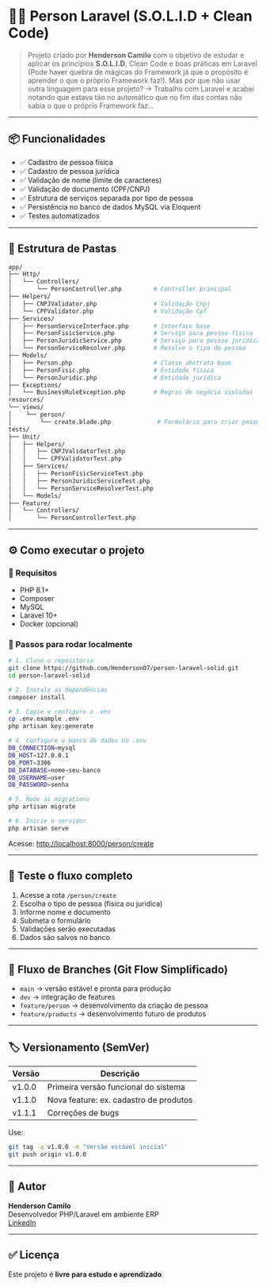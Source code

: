 # 👨‍💻 Person Laravel (S.O.L.I.D + Clean Code)

> Projeto criado por **Henderson Camilo** com o objetivo de estudar e aplicar os princípios **S.O.L.I.D**, Clean Code e boas práticas em Laravel (Pode haver quebra de mágicas do Framework já que o propósito é aprender o que o próprio Framework faz!).
> Mas por que não usar outra linguagem para esse projeto? -> Trabalho com Laravel e acabei notando que estava tão no automático que no fim das contas
> não sabia o que o próprio Framework faz...

---

## 📦 Funcionalidades

-   ✅ Cadastro de pessoa física
-   ✅ Cadastro de pessoa jurídica
-   ✅ Validação de nome (limite de caracteres)
-   ✅ Validação de documento (CPF/CNPJ)
-   ✅ Estrutura de serviços separada por tipo de pessoa
-   ✅ Persistência no banco de dados MySQL via Eloquent
-   ✅ Testes automatizados

---

## 🧱 Estrutura de Pastas

```bash
app/
├── Http/
│   └── Controllers/
│       └── PersonController.php         # Controller principal
├── Helpers/
│   ├── CNPJValidator.php                # Validação Cnpj
│   └── CPFValidator.php                 # Validação Cpf
├── Services/
│   ├── PersonServiceInterface.php       # Interface base
│   ├── PersonFisicService.php           # Serviço para pessoa física
│   ├── PersonJuridicService.php         # Serviço para pessoa jurídica
│   └── PersonServiceResolver.php        # Resolve o tipo de pessoa
├── Models/
│   ├── Person.php                       # Classe abstrata base
│   ├── PersonFisic.php                  # Entidade física
│   └── PersonJuridic.php                # Entidade jurídica
├── Exceptions/
│   └── BusinessRuleException.php        # Regras de negócio violadas
resources/
└── views/
│    └── person/
│        └── create.blade.php             # Formulário para criar pessoa
tests/
├── Unit/
│   ├── Helpers/
│   │   ├── CNPJValidatorTest.php
│   │   └── CPFValidatorTest.php
│   ├── Services/
│   │   ├── PersonFisicServiceTest.php
│   │   ├── PersonJuridicServiceTest.php
│   │   └── PersonServiceResolverTest.php
│   └── Models/
├── Feature/
│   └── Controllers/
│       └── PersonControllerTest.php
```

---

## ⚙️ Como executar o projeto

### 🔧 Requisitos

-   PHP 8.1+
-   Composer
-   MySQL
-   Laravel 10+
-   Docker (opcional)

### 🚀 Passos para rodar localmente

```bash
# 1. Clone o repositório
git clone https://github.com/Henderson07/person-laravel-solid.git
cd person-laravel-solid

# 2. Instale as dependências
composer install

# 3. Copie e configure o .env
cp .env.example .env
php artisan key:generate

# 4. Configure o banco de dados no .env
DB_CONNECTION=mysql
DB_HOST=127.0.0.1
DB_PORT=3306
DB_DATABASE=nome-seu-banco
DB_USERNAME=user
DB_PASSWORD=senha

# 5. Rode as migrations
php artisan migrate

# 6. Inicie o servidor
php artisan serve
```

Acesse: [http://localhost:8000/person/create](http://localhost:8000/person/create)

---

## 🧪 Teste o fluxo completo

1. Acesse a rota `/person/create`
2. Escolha o tipo de pessoa (física ou jurídica)
3. Informe nome e documento
4. Submeta o formulário
5. Validações serão executadas
6. Dados são salvos no banco

---

## 🧭 Fluxo de Branches (Git Flow Simplificado)

-   `main` → versão estável e pronta para produção
-   `dev` → integração de features
-   `feature/person` → desenvolvimento da criação de pessoa
-   `feature/products` → desenvolvimento futuro de produtos

---

## 🏷️ Versionamento (SemVer)

| Versão | Descrição                              |
| ------ | -------------------------------------- |
| v1.0.0 | Primeira versão funcional do sistema   |
| v1.1.0 | Nova feature: ex. cadastro de produtos |
| v1.1.1 | Correções de bugs                      |

Use:

```bash
git tag -a v1.0.0 -m "Versão estável inicial"
git push origin v1.0.0
```

---

## 👤 Autor

**Henderson Camilo**  
Desenvolvedor PHP/Laravel em ambiente ERP  
[LinkedIn](https://www.linkedin.com/in/henderson-camilo-gomes-da-silva-5468a1211/)

---

## ✅ Licença

Este projeto é **livre para estudo e aprendizado**.
